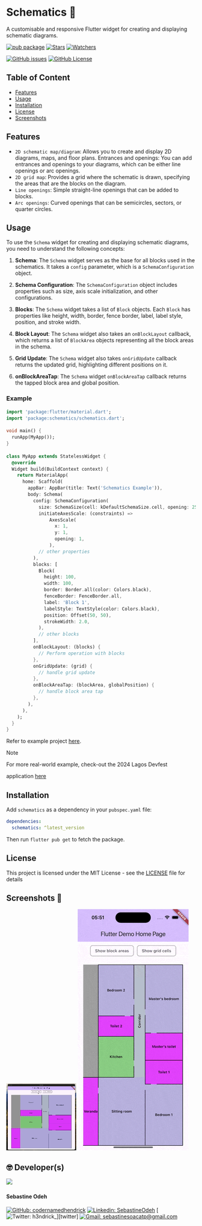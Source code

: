 # Schematics 📐

A customisable and responsive Flutter widget for creating and displaying schematic diagrams.

[![pub package](https://img.shields.io/pub/v/schematics.svg?label=Version&style=flat)][pub]
[![Stars](https://img.shields.io/github/stars/codernamedhendrick/schematics?label=Stars&style=flat)][repo]
[![Watchers](https://img.shields.io/github/watchers/codernamedhendrick/schematics?label=Watchers&style=flat)][repo]

[![GitHub issues](https://img.shields.io/github/issues/codernamedhendrick/schematics?label=Issues&style=flat)][issues]
[![GitHub License](https://img.shields.io/github/license/codernamedhendrick/schematics?label=Licence&style=flat)][license]

## Table of Content

- [Features](#features)
- [Usage](#usage)
- [Installation](#installation)
- [License](#license)
- [Screenshots](#screenshots-)

## Features

- `2D schematic map/diagram`: Allows you to create and display 2D diagrams, maps, and floor plans.
  Entrances and openings: You can add entrances and openings to your diagrams, which can be either
  line openings or arc
  openings.
- `2D grid map`: Provides a grid where the schematic is drawn, specifying the areas that are the
  blocks on the diagram.
- `Line openings`: Simple straight-line openings that can be added to blocks.
- `Arc openings`: Curved openings that can be semicircles, sectors, or quarter circles.

## Usage

To use the `Schema` widget for creating and displaying schematic diagrams, you need to understand
the following
concepts:

1. **Schema**: The `Schema` widget serves as the base for all blocks used in the schematics. It
   takes a `config`
   parameter, which is a `SchemaConfiguration` object.

2. **Schema Configuration**: The `SchemaConfiguration` object includes properties such as size, axis
   scale
   initialization, and
   other configurations.

3. **Blocks**: The `Schema` widget takes a list of `Block` objects. Each `Block` has properties like
   height, width,
   border, fence border, label, label style, position, and stroke width.

4. **Block Layout**: The `Schema` widget also takes an `onBlockLayout` callback, which returns a
   list of `BlockArea`
   objects representing all the block areas in the schema.

5. **Grid Update**: The `Schema` widget also takes `onGridUpdate` callback returns the updated grid,
   highlighting different
   positions on it.

6. **onBlockAreaTap**: The `Schema` widget `onBlockAreaTap` callback returns the tapped block area
   and global position.

### Example

```dart
import 'package:flutter/material.dart';
import 'package:schematics/schematics.dart';

void main() {
  runApp(MyApp());
}

class MyApp extends StatelessWidget {
  @override
  Widget build(BuildContext context) {
    return MaterialApp(
      home: Scaffold(
        appBar: AppBar(title: Text('Schematics Example')),
        body: Schema(
          config: SchemaConfiguration(
            size: SchemaSize(cell: kDefaultSchemaSize.cell, opening: 25),
            initiateAxesScale: (constraints) =>
                AxesScale(
                  x: 1,
                  y: 1,
                  opening: 1,
                ),
            // other properties
          ),
          blocks: [
            Block(
              height: 100,
              width: 100,
              border: Border.all(color: Colors.black),
              fenceBorder: FenceBorder.all,
              label: 'Block 1',
              labelStyle: TextStyle(color: Colors.black),
              position: Offset(50, 50),
              strokeWidth: 2.0,
            ),
            // other blocks
          ],
          onBlockLayout: (blocks) {
            // Perform operation with blocks
          },
          onGridUpdate: (grid) {
            // handle grid update
          },
          onBlockAreaTap: (blockArea, globalPosition) {
            // handle block area tap
          },
        ),
      ),
    );
  }
}
```

Refer to example project [here](https://github.com/CoderNamedHendrick/schematics/tree/main/example).

> [!NOTE]
> For more real-world example, check-out the 2024 Lagos Devfest
>
application [here](https://github.com/GDG-W/cave/blob/dev/packages/conferenceapp/lib/src/features/more/presentation/screens/venue_map.dart)

## Installation

Add `schematics` as a dependency in your `pubspec.yaml` file:

```yaml
dependencies:
  schematics: ^latest_version
```

Then run `flutter pub get` to fetch the package.

## License

This project is licensed under the MIT License - see the [LICENSE](LICENSE) file for details

## Screenshots 📱

![desktop screenshot/record of schematics](screenshots/desktop_view.gif)
![mobile screenshot/record of schematics](screenshots/mobile_view.gif)

## 🤓 Developer(s)

[<img src="https://github.com/CoderNamedHendrick.png" width="180" />](https://github.com/CoderNamedHendrick)

#### **Sebastine Odeh**

[![GitHub: codernamedhendrick](https://img.shields.io/badge/codernamedhendrick-EFF7F6?logo=GitHub&logoColor=333&link=https://www.github.com/codernamedhendrick)][github]
[![Linkedin: SebastineOdeh](https://img.shields.io/badge/SebastineOdeh-EFF7F6?logo=LinkedIn&logoColor=blue&link=https://www.linkedin.com/in/sebastine-odeh-1081a318b/)][linkedin]
[![Twitter: h3ndrick_](https://img.shields.io/badge/h3ndrick__-EFF7F6?logo=X&logoColor=333&link=https://x.com/H3ndrick_)][twitter]
[![Gmail: sebastinesoacatp@gmail.com](https://img.shields.io/badge/sebastinesoacatp@gmail.com-EFF7F6?logo=Gmail&link=mailto:sebastinesoacatp@gmail.com)][gmail]

[pub]: https://pub.dev/packages/schematics

[repo]: https://github.com/CoderNamedHendrick/schematics

[issues]: https://github.com/CoderNamedHendrick/schematics/issues

[license]: https://github.com/CoderNamedHendrick/schematics/blob/main/LICENSE

[github]: https://www.github.com/codernamedhendrick

[linkedin]: https://www.linkedin.com/in/sebastine-odeh-1081a318b

[twitter]: https://x.com/H3ndrick_

[gmail]: mailto:sebastinesoacatp@gmail.com

